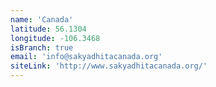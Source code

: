```yaml
---
name: 'Canada'
latitude: 56.1304
longitude: -106.3468
isBranch: true
email: 'info@sakyadhitacanada.org'
siteLink: 'http://www.sakyadhitacanada.org/'
---
```

